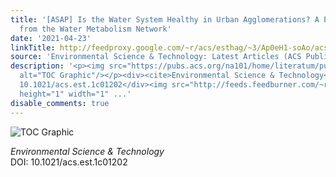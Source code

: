 ```yaml
---
title: '[ASAP] Is the Water System Healthy in Urban Agglomerations? A Perspective
  from the Water Metabolism Network'
date: '2021-04-23'
linkTitle: http://feedproxy.google.com/~r/acs/esthag/~3/Ap0eH1-soAo/acs.est.1c01202
source: 'Environmental Science & Technology: Latest Articles (ACS Publications)'
description: '<p><img src="https://pubs.acs.org/na101/home/literatum/publisher/achs/journals/content/esthag/0/esthag.ahead-of-print/acs.est.1c01202/20210423/images/medium/es1c01202_0008.gif"
  alt="TOC Graphic"/></p><div><cite>Environmental Science & Technology</cite></div><div>DOI:
  10.1021/acs.est.1c01202</div><img src="http://feeds.feedburner.com/~r/acs/esthag/~4/Ap0eH1-soAo"
  height="1" width="1" ...'
disable_comments: true
---
```

<p><img src="https://pubs.acs.org/na101/home/literatum/publisher/achs/journals/content/esthag/0/esthag.ahead-of-print/acs.est.1c01202/20210423/images/medium/es1c01202_0008.gif" alt="TOC Graphic"/></p><div><cite>Environmental Science & Technology</cite></div><div>DOI: 10.1021/acs.est.1c01202</div><img src="http://feeds.feedburner.com/~r/acs/esthag/~4/Ap0eH1-soAo" height="1" width="1" ...
